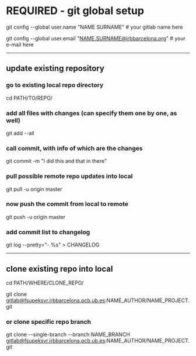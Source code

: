 # REQUIRED - git global setup
git config --global user.name "NAME SURNAME" # your gitlab name here

git config --global user.email "NAME.SURNAME@irbbarcelona.org" # your e-mail here


-----------------------------------------------------------------------------------


## update existing repository

### go to existing local repo directory
cd PATH/TO/REPO/

### add all files with changes (can specify them one by one, as well)
git add --all

### call commit, with info of which are the changes
git commit -m "I did this and that in there"

### pull possible remote repo updates into local
git pull -u origin master

### now push the commit from local to remote
git push -u origin master

### add commit list to changelog
git log --pretty="- %s" > CHANGELOG


------------------------------------------------------------------------------------


## clone existing repo into local
cd PATH/WHERE/CLONE_REPO/

git clone gitlab@fsupeksvr.irbbarcelona.pcb.ub.es:NAME_AUTHOR/NAME_PROJECT.git

### or clone specific repo branch
git clone --single-branch --branch NAME_BRANCH gitlab@fsupeksvr.irbbarcelona.pcb.ub.es:NAME_AUTHOR/NAME_PROJECT.git

